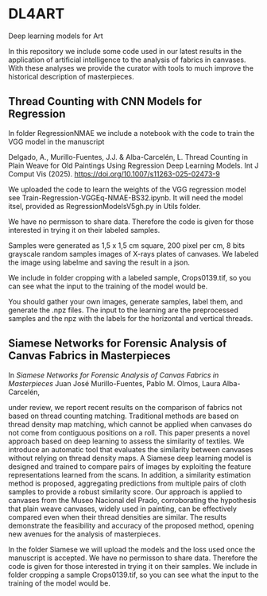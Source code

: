 # DL4ART
Deep learning models for Art

In this repository we include some code used in our latest results in the application of artificial intelligence to the analysis of fabrics in canvases. With these analyses we provide the curator with tools to much improve the historical description of masterpieces. 

## Thread Counting with CNN Models for Regression

In folder RegressionNMAE we include a notebook with the code to train the VGG model in the manuscript

Delgado, A., Murillo-Fuentes, J.J. & Alba-Carcelén, L. Thread Counting in Plain Weave for Old Paintings Using Regression Deep Learning Models. Int J Comput Vis (2025). https://doi.org/10.1007/s11263-025-02473-9 

We uploaded the code to learn the weights of the VGG regression model see Train-Regression-VGGEq-NMAE-BS32.ipynb. It will need the model itsel, provided as RegressionModelsV5gh.py in Utils folder.

We have no permisson to share data. Therefore the code is given for those interested in trying it on their labeled samples.

Samples were generated as 1,5 x 1,5 cm square, 200 pixel per cm, 8 bits grayscale random samples images of X-rays plates of canvases. We labeled the image using labelme and saving the result in a json. 

We include in folder cropping with a labeled sample, Crops0139.tif, so you can see what the input to the training of the model would be.

You should gather your own images, generate samples, label them, and generate the .npz files. The input to the learning are the preprocessed samples and the npz with the labels for the horizontal and vertical threads.

## Siamese Networks for Forensic Analysis of Canvas Fabrics in Masterpieces

In *Siamese Networks for Forensic Analysis of Canvas Fabrics in Masterpieces*
Juan José Murillo-Fuentes, Pablo M. Olmos, Laura Alba-Carcelén, 

under review, we report recent results on the comparison of fabrics not based on thread counting matching. Traditional methods are based on thread density map matching, which cannot be applied when canvases do not come from contiguous positions on a roll. This paper presents a novel approach based on deep learning to assess the similarity of textiles. We introduce an automatic tool that evaluates the similarity between canvases without relying on thread density maps. A Siamese deep learning model is designed and trained to compare pairs of images by exploiting the feature representations learned from the scans. In addition, a similarity estimation method is proposed, aggregating predictions from multiple pairs of cloth samples to provide a robust similarity score. Our approach is applied to canvases from the Museo Nacional del Prado, corroborating the hypothesis that plain weave canvases, widely used in painting, can be effectively compared even when their thread densities are similar. The results demonstrate the feasibility and accuracy of the proposed method, opening new avenues for the analysis of masterpieces.

In the folder Siamese we will upload the models and the loss used once the manuscript is accepted. We have no permisson to share data. Therefore the code is given for those interested in trying it on their samples. We include in folder cropping a sample Crops0139.tif, so you can see what the input to the training of the model would be.



